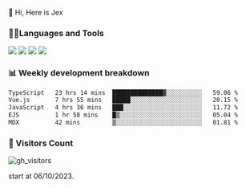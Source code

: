  👋 Hi, Here is Jex

 

### 🧑‍💻Languages and Tools

<code><a href="https://react.dev"><img src="https://api.iconify.design/logos:react.svg" /></a></code>
<code><a href="https://github.com/vuejs/core"><img src="https://api.iconify.design/logos:vue.svg" /></a></code> 
<code><a href="https://github.com/microsoft/TypeScript"><img src="https://api.iconify.design/logos:typescript-icon.svg" /></a></code>
<code><a href="https://threejs.org/"><img src="https://api.iconify.design/logos:threejs.svg" /></a></code>

### 📊 Weekly development breakdown

<!--START_SECTION:waka-->

```txt
TypeScript   23 hrs 14 mins  ██████████████▓░░░░░░░░░░   59.06 %
Vue.js       7 hrs 55 mins   █████░░░░░░░░░░░░░░░░░░░░   20.15 %
JavaScript   4 hrs 36 mins   ███░░░░░░░░░░░░░░░░░░░░░░   11.72 %
EJS          1 hr 58 mins    █▒░░░░░░░░░░░░░░░░░░░░░░░   05.04 %
MDX          42 mins         ▒░░░░░░░░░░░░░░░░░░░░░░░░   01.81 %
```

<!--END_SECTION:waka-->


### 👀 Visitors Count

![gh_visitors](https://profile-counter.glitch.me/jexlau/count.svg)

start at 06/10/2023.
